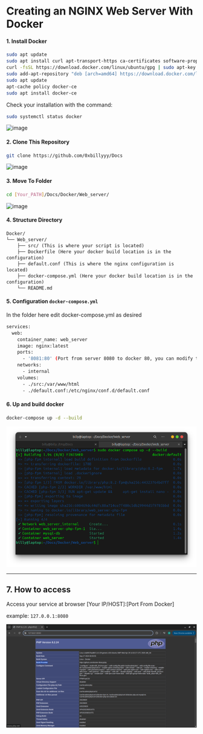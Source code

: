 # Creating an NGINX Web Server With Docker

#### 1. Install Docker

```bash
sudo apt update
sudo apt install curl apt-transport-https ca-certificates software-properties-common
curl -fsSL https://download.docker.com/linux/ubuntu/gpg | sudo apt-key add -
sudo add-apt-repository "deb [arch=amd64] https://download.docker.com/linux/ubuntu focal stable"
sudo apt update
apt-cache policy docker-ce
sudo apt install docker-ce

```

Check your installation with the command:

```bash
sudo systemctl status docker
```
![image](https://github.com/user-attachments/assets/8f140ad6-9cbe-42a3-82c4-1fbc8b12587b)


#### 2. Clone This Repository

```bash
git clone https://github.com/0xbillyyy/Docs
```
![image](https://github.com/user-attachments/assets/550d6f47-ed12-426b-8233-d3a9c93269ec)

#### 3. Move To Folder

```bash
cd [Your_PATH]/Docs/Docker/Web_server/
```
![image](https://github.com/user-attachments/assets/44bce812-693f-4146-8cb4-6ec388124159)

#### 4. Structure Directory

```
Docker/
└── Web_server/
    ├── src/ (This is where your script is located)
    ├── Dockerfile (Here your docker build location is in the configuration)
    ├── default.conf (This is where the nginx configuration is located)
    ├── docker-compose.yml (Here your docker build location is in the configuration)
    └── README.md
```

#### 5.  Configuration `docker-compose.yml`

In the folder here edit docker-compose.yml as desired

```bash
services:
  web:
    container_name: web_server 
    image: nginx:latest
    ports:
      - '8081:80' (Port from server 8080 to docker 80, you can modify the port from)
    networks:
      - internal
    volumes:
      - ./src:/var/www/html
      - ./default.conf:/etc/nginx/conf.d/default.conf
```

#### 6. Up and build docker

```bash
docker-compose up -d --build
```

![1728989690440](image/README/1728989690440.png)

---

## 7. How to access

Access your service at browser [Your IP/HOST]:[Port From Docker]

example: `127.0.0.1:8080`

![1728989795359](image/README/1728989795359.png)
